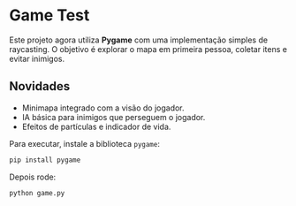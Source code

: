 # Game Test

Este projeto agora utiliza **Pygame** com uma implementação simples de raycasting. O objetivo é explorar o mapa em primeira pessoa, coletar itens e evitar inimigos.

## Novidades

- Minimapa integrado com a visão do jogador.
- IA básica para inimigos que perseguem o jogador.
- Efeitos de partículas e indicador de vida.

Para executar, instale a biblioteca `pygame`:

```bash
pip install pygame
```

Depois rode:

```bash
python game.py
```
